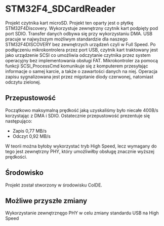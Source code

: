 STM32F4_SDCardReader
=================

Projekt czytnika kart microSD. 
Projekt ten oparty jest o płytkę STM32F4Discovery. Wykorzystuje zewnętrzny czytnik kart podpięty pod port SDIO. Transfer danych odbywa się przy wykorzystaniu DMA. 
USB pracuje w najwyższym możliwym standardzie dla naszego STM32F4DISCOVERY bez zewnętrzych urządzeń czyli w Full Speed.
Po podłączeniu mikrokontrolera przez port USB, czytnik kart traktowany jest jako urządzenie SCSI co umożliwia odczytanie czytnika przez system operacyjny bez implementowania obsługi FAT. Mikrokontroler za pomocą funkcji SCSI_ProcessCmd komunikuje się z komputerem przesyłając informacje o samej karcie, a także o zawartości danych na niej.
Operacja zapisu sygnalizowana jest przez migotanie diody czerwonej, natomiast odczytu zielonej.


Przepustowość
----------------------

Początkowo maksymalną prędkość jaką uzyskaliśmy było niecałe 400B/s korzystając z DMA i SDIO. Ostatecznie przepustowość prezentuje się następująco:
  - Zapis 0,77 MB/s
  - Odczyt 0,92 MB/s

W teorii można byłoby wykorzystać tryb High Speed, lecz wymagany do tego jest zewnętrzny PHY, który umożliwiłby obsługę znacznie wyższej prędkości.

Środowisko
---------------------------------------

Projekt został stworzony w środowisku CoIDE.

Możliwe przyszłe zmiany
-------------------

Wykorzystanie zewnętrznęgo PHY w celu zmiany standardu USB na High Speed

